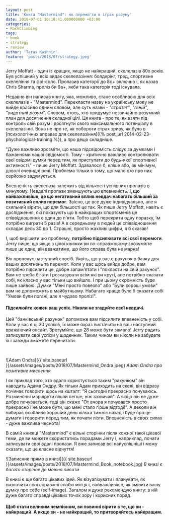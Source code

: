```yaml
---
layout: post
title: 'Книга "Mastermind": як перемогти в іграх розуму'
date: 2018-07-01 10:18:41.000000000 +03:00
categories:
- RockClimbing
tags:
- book
- strategy
- review
author: 'Taras Kushnir'
feature: 'posts/2018/07/strategy.jpeg'
---
```


Jerry Moffatt - один із кращих, якщо не найкращий, скелелазів 80х років. Був успішний у всіх видах скелелазіння: болдерінг, тред, спортивне скелеління та фрі-соло. Пролазив категорії до 8с+ включно і, як казав Chris Sharma, проліз би 9а+, якби така категорія тоді існувала.

Недавно він написав книгу, яка, можливо, стане особливою для всіх скелелазів - "Mastermind". Перекласти назву на українську мову не вийде красиво одним словом, але суть назви - _"стратег"_, _"геній"_, _"видатний розум"_. Словом, хтось, хто придумує незвичайно розумний план для досягнення складної цілі. Ця книга - про те, як взяти під контроль свій розум і досягнути свого максимального потенціалу в скелелазінні. Вона не про те, як побороти страх зриву, як було в [психологічних вправах для скелелазіння]({% post_url 2014-02-23-phychological-training %}), а про дещо складніше.

<!--more-->

"Дуже важливо зрозміти, що наша підсвідомість слідує за думками і бажаннями нашої свідомості. Тому - критично важливо контролювати свої свідомі думки перед тим, як приступати до будь-якої спортивної активності." - пише Jerry Moffatt. Здавалося б, кліше або, як мінімум, доволі очевидні речі. Проблема тільки в тому, що мало хто про них серйозно задумується.

Впевненість скелелаза залежить від кількості успішних пролазів в минулому. Невдалі пролази зменшують цю впевненість. **І, що найважливіше, це що негативний вплив невдач набагато більший за позитивний вплив перемог**. Звісно, це все дуже індивідуально, але я схильний вірити, що для більшості це так. Як пише Jerry Moffatt, навіть є дослідження, які показують що в найкращих спортсменів це співвідношення є один до п'яти. Тобто щоб перекрити одну поразку, їм потрібно виграти 5 разів! А в середньому в людей це співвідношення складає десь 30 до 1. Страшні, просто жахливі цифри, я б сказав!

І, щоб вирішити цю проблему, **потрібно підсилювати всі свої перемоги**. Jerry пише, що якщо з цілої книжки ви по-справжньому зрозумієте лише це одне, він вважатиме, що його справа була не марна!

Він пропонує наступний спосіб. Уявіть, що у вас є рахунок в банку для ваших досягнень та перемог. Коли у вас щось вийде добре, вам потрібно підсилити це, добре запам'ятати і "покласти на свій рахунок". Вам не треба бігати і розказувати всім які ви круті, але потрібно сказати собі, як класно у вас тільки що вийшло. І при цьому скромність буде лише зайвою. Думки "Мені просто повезло" або "Були хороші умови" вам не допоможуть в майбутньому. Набагато краще було б сказати собі "Умови були погані, але я чудово проліз!".

#### Підсилюйте кожен ваш успіх. Ніколи не згадуйте свої невдачі.

Цей "банківський рахунок" допоможе вам підсилити впевненість у собі. Коли у вас є ці 30 успіхів, їх може якраз вистачити на ваш наступний вражаючий онсайт. Зрозумійте, що 28 може бути замало! Jerry радить записувати свої успіхи у щоденник. Таким чином ви ніколи не забудете їх і завжди зможете перечитати.

&nbsp;

![Adam Ondra]({{ site.baseurl }}/assets/images/posts/2018/07/Mastermind_Ondra.jpeg)
*Adam Ondra про позитивне мислення*

І як приклад того, хто вдало користується таким "рахунком" він наводить Адама Ондру. Як тільки Адам приходить на скелі, він відразу починає говорити щось на кшталт: "Я сьогодні прекрасно почуваюсь. Розминочні маршрути пішли легше, ніж зазвичай". А якщо він не дуже добре почувається, тоді він скаже "От вчора я почувався просто прекрасно і не може бути, що мені стало гірше відтоді!". А деколи він вибирає особливо хороший день кілька тижнів назад і буде про це думати і говорити перед тим, як почати лізти. Впевненість в своїх силах - дуже важлива чеснота!

В самій книжці "Mastermind" є вільні сторінки після кожної такої цікавої теми, де ви можете скористатись порадами Jerry і, наприклад, почати записувати свої вдалі пролази. Я вже записав всі найуспішніші і можу сказати, що це класне відчуття!

![Записник прямо в книзі]({{ site.baseurl }}/assets/images/posts/2018/07/Mastermind_Book_notebook.jpg)
*В книзі є багато сторінок де можна писати*

В книзі є ще багато цікавих ідей. Як візуалізувати і планувати, як визначити свої справжні слабкі місця і, найважливіше, як змінити вашу думку про себе (self-image). Загалом я дуже рекомендую книгу: в ній дуже багато справді цікавих точок зору і корисних порад.

#### Щоб стати великим чемпіоном, ви повинні вірити в те, що ви - найкращий. А якщо ви - не найкращий, то притворяйтесь найкращим.
